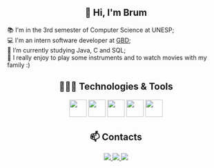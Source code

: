<div align="center">
  <h2>👋 Hi, I'm Brum</h2>
</div>
  <p>
    📚 I'm in the 3rd semester of Computer Science at UNESP; <br>
    💻 I'm an intern software developer at <a href="https://www.grupogbd.com/PortalGBD/index">GBD</a>; <br>
    🌱 I’m currently studying Java, C and SQL; <br>
    🎸 I really enjoy to play some instruments and to watch movies with my family :)
  </p>
</div>

<div align="center">
  <h2>👨🏻‍💻 Technologies & Tools</h2>
  <img src="https://cdn.jsdelivr.net/gh/devicons/devicon/icons/c/c-original.svg" width="40" height="40"/>
  <img src="https://cdn.jsdelivr.net/gh/devicons/devicon/icons/java/java-original.svg" width="40" height="40"/>
  <img src="https://cdn.jsdelivr.net/gh/devicons/devicon/icons/postgresql/postgresql-original.svg" width="40" height="40"/>
  <img src="https://cdn.jsdelivr.net/gh/devicons/devicon/icons/javascript/javascript-original.svg" width="40" height="40"/>
  <img src="https://cdn.jsdelivr.net/gh/devicons/devicon/icons/git/git-original.svg" width="40" height="40"/>
</div>

<div align="center">
  <h2>📫 Contacts</h2>
  <a href="https://www.linkedin.com/in/gabriel-brum-703982195/" target="_blank">
    <img loading="lazy" src="https://img.shields.io/badge/-LinkedIn-%230077B5?style=for-the-badge&logo=linkedin&logoColor=white" target="_blank">
  </a>
  <a href="mailto:gabrielbrum2805@gmail.com">
    <img loading="lazy" src="https://img.shields.io/badge/Gmail-D14836?style=for-the-badge&logo=gmail&logoColor=white" target="_blank">
  </a>
  <a href="https://instagram.com/_gbrum_" target="_blank">
    <img loading="lazy" src="https://img.shields.io/badge/-Instagram-%23E4405F?style=for-the-badge&logo=instagram&logoColor=white" target="_blank">
  </a>
</div>

          
<!---
gabrielmbrum/gabrielmbrum is a ✨ special ✨ repository because its `README.md` (this file) appears on your GitHub profile.
You can click the Preview link to take a look at your changes.
--->
